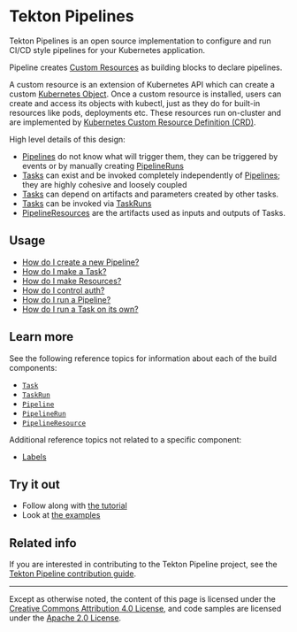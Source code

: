 # Tekton Pipelines

Tekton Pipelines is an open source implementation to configure and run CI/CD
style pipelines for your Kubernetes application.

Pipeline creates
[Custom Resources](https://kubernetes.io/docs/concepts/extend-kubernetes/api-extension/custom-resources/)
as building blocks to declare pipelines.

A custom resource is an extension of Kubernetes API which can create a custom
[Kubernetes Object](https://kubernetes.io/docs/concepts/overview/working-with-objects/kubernetes-objects/#understanding-kubernetes-objects).
Once a custom resource is installed, users can create and access its objects
with kubectl, just as they do for built-in resources like pods, deployments etc.
These resources run on-cluster and are implemented by
[Kubernetes Custom Resource Definition (CRD)](https://kubernetes.io/docs/concepts/extend-kubernetes/api-extension/custom-resources/#customresourcedefinitions).

High level details of this design:

- [Pipelines](pipelines.md) do not know what will trigger them, they can be
  triggered by events or by manually creating [PipelineRuns](pipelineruns.md)
- [Tasks](tasks.md) can exist and be invoked completely independently of
  [Pipelines](pipelines.md); they are highly cohesive and loosely coupled
- [Tasks](tasks.md) can depend on artifacts and parameters created by
  other tasks.
- [Tasks](tasks.md) can be invoked via [TaskRuns](taskruns.md)
- [PipelineResources](resources.md) are the artifacts used as inputs and outputs
  of Tasks.

## Usage

- [How do I create a new Pipeline?](pipelines.md)
- [How do I make a Task?](tasks.md)
- [How do I make Resources?](resources.md)
- [How do I control auth?](auth.md)
- [How do I run a Pipeline?](pipelineruns.md)
- [How do I run a Task on its own?](taskruns.md)

## Learn more

See the following reference topics for information about each of the build
components:

- [`Task`](tasks.md)
- [`TaskRun`](taskruns.md)
- [`Pipeline`](pipelines.md)
- [`PipelineRun`](pipelineruns.md)
- [`PipelineResource`](resources.md)

Additional reference topics not related to a specific component:

- [Labels](labels.md)

## Try it out

- Follow along with [the tutorial](tutorial.md)
- Look at
  [the examples](https://github.com/tektoncd/pipeline/tree/master/examples)

## Related info

If you are interested in contributing to the Tekton Pipeline project, see the
[Tekton Pipeline contribution guide](https://github.com/tektoncd/pipeline/blob/master/CONTRIBUTING.md).

---

Except as otherwise noted, the content of this page is licensed under the
[Creative Commons Attribution 4.0 License](https://creativecommons.org/licenses/by/4.0/),
and code samples are licensed under the
[Apache 2.0 License](https://www.apache.org/licenses/LICENSE-2.0).
